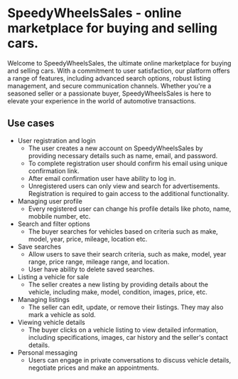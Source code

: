 # SpeedyWheelsSales - online marketplace for buying and selling cars.
Welcome to SpeedyWheelsSales, the ultimate online marketplace for buying and selling cars. With a commitment to user satisfaction, our platform offers a range of features, including advanced search options, robust listing management, and secure communication channels. Whether you're a seasoned seller or a passionate buyer, SpeedyWheelsSales is here to elevate your experience in the world of automotive transactions.

## Use cases
- User registration and login
  - The user creates a new account on SpeedyWheelsSales by providing necessary details such as name, email, and password.
  - To complete registration user should confirm his email using unique confirmation link.
  - After email confirmation user have ability to log in.
  - Unregistered users can only view and search for advertisements. Registration is required to gain access to the additional functionality.
- Managing user profile
  - Every registered user can change his profile details like photo, name, mobbile number, etc.
- Search and filter options
  - The buyer searches for vehicles based on criteria such as make, model, year, price, mileage, location etc.
- Save searches
  - Allow users to save their search criteria, such as make, model, year range, price range, mileage range, and location.
  - User have ability to delete saved searches. 
- Listing a vehicle for sale
  - The seller creates a new listing by providing details about the vehicle, including make, model, condition, images, price, etc.
- Managing listings
  - The seller can edit, update, or remove their listings. They may also mark a vehicle as sold.
- Viewing vehicle details
  -  The buyer clicks on a vehicle listing to view detailed information, including specifications, images, car history and the seller's contact details.
- Personal messaging
  - Users can engage in private conversations to discuss vehicle details, negotiate prices and make an appointments.

